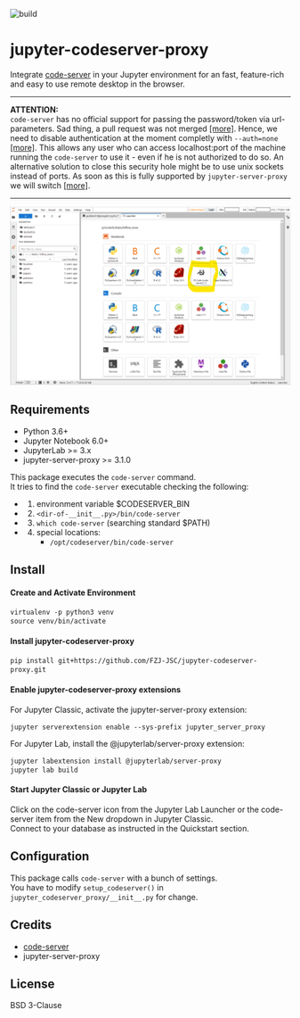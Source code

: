 ![build](https://github.com/FZJ-JSC/jupyter-codeserver-proxy/workflows/build/badge.svg)

# jupyter-codeserver-proxy
Integrate [code-server](https://github.com/coder/code-server) in your Jupyter environment for an fast, feature-rich and easy to use remote desktop in the browser.

---------------------------

**ATTENTION:**  
`code-server` has no official support for passing the password/token via url-parameters. Sad thing, a pull request was not merged [[more]](https://github.com/coder/code-server/pull/2428).
Hence, we need to disable authentication at the moment completly with `--auth=none` [[more]](https://github.com/FZJ-JSC/jupyter-codeserver-proxy/blob/main/jupyter_codeserver_proxy/__init__.py#L93).
This allows any user who can access localhost:port of the machine running the `code-server` to use it - even if he is not authorized to do so. 
An alternative solution to close this security hole might be to use unix sockets instead of ports. As soon as this is fully supported by `jupyter-server-proxy` we will switch [[more]](https://github.com/jupyterhub/jupyter-server-proxy/pull/337).

------------------------------

![Jupyter-codeserver-proxy example](docs/screenshot.png 'Jupyter-codeserver-proxy example')

## Requirements
- Python 3.6+
- Jupyter Notebook 6.0+
- JupyterLab >= 3.x
- jupyter-server-proxy >= 3.1.0

This package executes the `code-server` command.  
It tries to find the `code-server` executable checking the following:  
- 1. environment variable $CODESERVER_BIN
- 2. `<dir-of-__init__.py>/bin/code-server`
- 3. `which code-server` (searching standard $PATH)
- 4. special locations:
     - `/opt/codeserver/bin/code-server`

## Install 

#### Create and Activate Environment
```
virtualenv -p python3 venv
source venv/bin/activate
```

#### Install jupyter-codeserver-proxy
```
pip install git+https://github.com/FZJ-JSC/jupyter-codeserver-proxy.git
```

#### Enable jupyter-codeserver-proxy extensions
For Jupyter Classic, activate the jupyter-server-proxy extension:
```
jupyter serverextension enable --sys-prefix jupyter_server_proxy
```

For Jupyter Lab, install the @jupyterlab/server-proxy extension:
```
jupyter labextension install @jupyterlab/server-proxy
jupyter lab build
```

#### Start Jupyter Classic or Jupyter Lab
Click on the code-server icon from the Jupyter Lab Launcher or the code-server item from the New dropdown in Jupyter Classic.  
Connect to your database as instructed in the Quickstart section.

## Configuration
This package calls `code-server` with a bunch of settings.  
You have to modify `setup_codeserver()` in `jupyter_codeserver_proxy/__init__.py` for change.

## Credits
- [code-server](https://github.com/coder/code-server) 
- jupyter-server-proxy

## License
BSD 3-Clause
